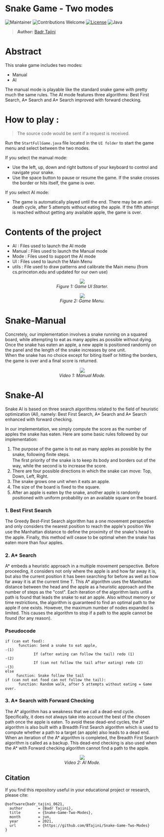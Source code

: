 # Snake Game - Two modes
![Maintainer](https://img.shields.io/badge/maintainer-BTajini-blue)
![Contributions Welcome](https://img.shields.io/badge/contributions-welcome-brightgreen.svg?style=flat)
[![License](https://img.shields.io/badge/License-BSD_3--Clause-blue.svg)](https://opensource.org/licenses/BSD-3-Clause)
![Java](https://img.shields.io/badge/Java-ED8B00?style=for-the-badge&logo=java&logoColor=white)

> **Author:**
> [Badr Tajini](https://scholar.google.fr/citations?user=YuxT3tYAAAAJ&hl=en) <br>

# Abstract
This snake game includes two modes:
- Manual
- AI

The manual mode is playable like the standard snake game with pretty much the same rules.
The AI mode features three algorithms:
Best First Search, A* Search and A* Search improved with forward checking.

# How to play :
> The source code would be sent if a request is received.

Run the ``` StartFullGame.java ```  file located in the ```UI folder``` to start the game menu and select between the two modes.

If you select the manual mode:
- Use the left, up, down and right buttons of your keyboard to control and navigate your snake.
- Use the space button to pause or resume the game.
If the snake crosses the border or hits itself, the game is over.

If you select AI mode:

- The game is automatically played until the end. There may be an anti-death cycle, after 5 attempts without eating the apple. If the fifth attempt is reached without getting any available apple, the game is over. 

# Contents of the project

- AI : Files used to launch the AI mode
- Manual : Files used to launch the Manual mode
- Mode : Files used to support the AI mode
- UI : Files used to launch the Main Menu
- utils : File used to draw patterns and calibrate the Main menu (from cs.princeton.edu and updated for our own use)

<p align="center">
    <img src="assets/pic1.png"/> <br />
    <em>
    Figure 1: Game UI Starter.
    </em>
</p>

<p align="center">
    <img src="assets/pic2.png"/> <br />
    <em>
    Figure 2: Game Menu.
    </em>
</p>


# Snake-Manual

Concretely, our implementation involves a snake running on a squared board, while attempting to eat as many apples as possible without dying.  
Once the snake has eaten an apple, a new apple is positioned randomly on the panel and the length of the snake increases by one unit.   
When the snake has no choice except for biting itself or hitting the borders, the game is over and a ﬁnal score is returned. 

<p align="center">
    <img src="assets/vid_manual_mode.gif"/> <br />
    <em>
    Video 1: Manual Mode.
    </em>
</p>


# Snake-AI

Snake AI is based on three search algorithms related to the field of heuristic optimization (AI), namely: Best First Search, A* Search and A* Search enhanced with forward checking.

In our implementation, we simply compute the score as the number of apples the snake has eaten.
Here are some basic rules followed by our implementation:  

1. The purpose of the game is to eat as many apples as possible by the snake, following ﬁnite steps.   
    The ﬁrst priority of the snake is to keep its body and borders out of the way, while the second is to increase the score.  
2. There are four possible directions in which the snake can move: Top, Down, Left, Right.   
3. The snake grows one unit when it eats an apple.   
4. The size of the board is ﬁxed to the square.  
5. After an apple is eaten by the snake, another apple is randomly positioned with uniform probability on an available square on the board.     

### 1. Best First Search

The Greedy Best-First Search algorithm has a one movement perspective and only considers the nearest position to reach the apple's position We use the Manhattan distance to deﬁne the proximity of the snake's head to the apple.  Finally, this method will cease to be optimal when the snake has eaten more than four apples.


### 2. A* Search
A* embeds a heuristic approach in a multiple movement perspective. Before proceeding, it considers not only where the apple is and how far away it is, but also the current position it has been searching for before as well as how far away it is at the current time T.
This A* algorithm uses the Manhattan distance between the head and the apple as a heuristic approach and the number of steps as the "cost".
Each iteration of the algorithm lasts until a path is found that leads the snake to eat an apple. Also without memory or time restrictions, the algorithm is guaranteed to find an optimal path to the apple if one exists.
However, the maximum number of nodes expanded is limited. This causes the algorithm to stop if a path to the apple cannot be found (for any reason). 

### Pseudocode
``` 
if (can eat food):
      function: Send a snake to eat apple,                              -(1)
             If (after eating can follow the tail) redo (1)             -(2)
             If (can not follow the tail after eating) redo (2)         -(3)
else
     function: Snake follow the tail
if (can not eat food can not follow the tail): 
      function: Random walk, after 5 attempts without eating = Game over.
```


### 3. A* Search with Forward Checking
The A* algorithm has a weakness that we call a dead-end cycle. Specifically, it does not always take into account the best of the chosen path once the apple is eaten.
To avoid these dead-end cycles, the A* algorithm is also built with a Breadth First Search algorithm which is used to compute whether a path to a target (an apple) also leads to a dead end. When an iteration of the A* algorithm is completed, the Breadth First Search algorithm is called as a backup. This dead-end checking is also used when the A* with Forward checking algorithm cannot find a path to the apple. 

<p align="center">
    <img src="assets/vid_ai_mode.gif"/> <br />
    <em>
    Video 2: AI Mode.
    </em>
</p>


## Citation
If you find this repository useful in your educational project or research, please cite:
```
@software{badr_tajini_0621,
  author       = {Badr Tajini},
  title        = {Snake-Game-Two-Modes},
  month        = jun,
  year         = 2021,
  url          = {https://github.com/BTajini/Snake-Game-Two-Modes}
}
```
